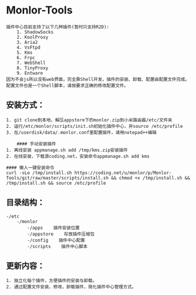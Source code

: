 # Monlor-Tools
	插件中心目前支持了以下几种插件(暂时只支持R2D):
		1. ShadowSocks
		2. KoolProxy
		3. Aria2
		4. VsFtpd
		5. Kms
		6. Frpc
		7. WebShell
		8. TinyProxy
		9. Entware
	因为不会js所以没有web界面，完全靠Shell开发，插件的安装、卸载、配置由配置文件完成。配置文件也是一个Shell脚本，请按要求正确的修改配置文件。
		
## 安装方式：  
	1. git clone到本地，解压appstore下的monlor.zip到小米路由器/etc/文件夹  
	2. 运行/etc/monlor/scripts/init.sh初始化插件中心，并source /etc/profile
	3. 在/userdisk/data/.monlor.conf里配置插件，请用notepad++编辑

     	#### 手动安装插件
	1. 离线安装 appmanage.sh add /tmp/kms.zip安装插件 
	2. 在线安装，下载源coding.net，安装命令appmanage.sh add kms

	#### 懒人一键安装命令
	curl -sLo /tmp/install.sh https://coding.net/u/monlor/p/Monlor-Tools/git/raw/master/scripts/install.sh && chmod +x /tmp/install.sh && /tmp/install.sh && source /etc/profile

## 目录结构：  
	-/etc  
		-/monlor  
			-/apps    插件安装位置  
			-/appstore    存放插件压缩包  
			-/config    插件中心配置  
			-/scripts    插件中心脚本  

## 更新内容：  
	1. 独立化每个插件，方便插件的安装与卸载。  
	2. 通过配置文件安装，修改，卸载插件，简化插件中心管理方式。  

